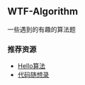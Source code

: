## WTF-Algorithm
一些遇到的有趣的算法题
### 推荐资源
- [Hello算法](https://www.hello-algo.com/)
- [代码随想录](https://space.bilibili.com/525438321)